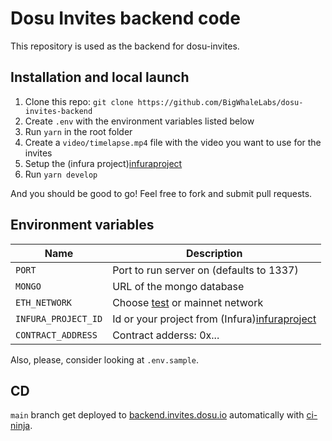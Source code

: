 # Dosu Invites backend code

This repository is used as the backend for dosu-invites.

## Installation and local launch

1. Clone this repo: `git clone https://github.com/BigWhaleLabs/dosu-invites-backend`
2. Create `.env` with the environment variables listed below
3. Run `yarn` in the root folder
4. Create a `video/timelapse.mp4` file with the video you want to use for the invites
5. Setup the (infura project)[infuraproject]
6. Run `yarn develop`

And you should be good to go! Feel free to fork and submit pull requests.

## Environment variables

| Name                | Description                                     |
| ------------------- | ----------------------------------------------- |
| `PORT`              | Port to run server on (defaults to 1337)        |
| `MONGO`             | URL of the mongo database                       |
| `ETH_NETWORK`       | Choose [test](test) or mainnet network          |
| `INFURA_PROJECT_ID` | Id or your project from (Infura)[infuraproject] |
| `CONTRACT_ADDRESS`  | Contract adderss: 0x...                         |

Also, please, consider looking at `.env.sample`.

## CD

`main` branch get deployed to [backend.invites.dosu.io](https://backend.invites.dosu.io) automatically with [ci-ninja](https://github.com/backmeupplz/ci-ninja).

[test]: (https://docs.ethers.io/v5/api/providers/api-providers/#InfuraProvider)
[infuraproject]: (https://infura.io/dashboard/)
